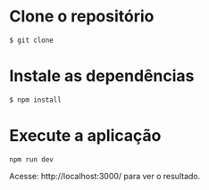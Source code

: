 # Clone o repositório

```bash
$ git clone
```

# Instale as dependências

```bash
$ npm install
```

# Execute a aplicação

```bash
npm run dev
```

Acesse: http://localhost:3000/ para ver o resultado.
